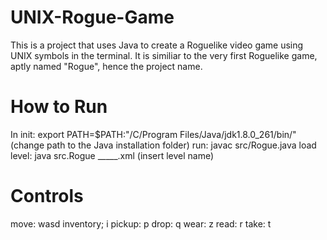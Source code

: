 # UNIX-Rogue-Game
This is a project that uses Java to create a Roguelike video game using UNIX symbols in the terminal.
It is similiar to the very first Roguelike game, aptly named "Rogue", hence the project name.

# How to Run
In 
init: export PATH=$PATH:"/C/Program Files/Java/jdk1.8.0_261/bin/" (change path to the Java installation folder)
run: javac src/Rogue.java
load level: java src.Rogue _____.xml (insert level name)

# Controls
move: wasd
inventory; i
pickup: p
drop: q
wear: z
read: r
take: t
